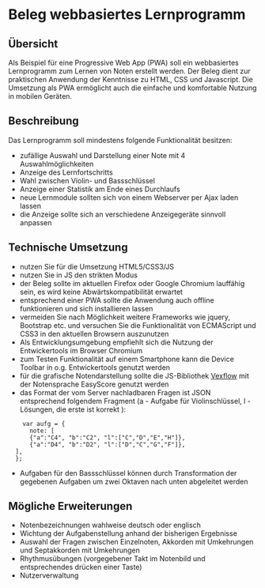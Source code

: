 # Beleg webbasiertes Lernprogramm

## Übersicht
Als Beispiel für eine Progressive Web App (PWA) soll ein webbasiertes Lernprogramm zum Lernen von Noten erstellt werden.
Der Beleg dient zur praktischen Anwendung der Kenntnisse zu HTML, CSS und Javascript. Die Umsetzung als PWA ermöglicht auch die einfache und komfortable Nutzung in mobilen Geräten. 


## Beschreibung
Das Lernprogramm soll mindestens folgende Funktionalität besitzen:
- zufällige Auswahl und Darstellung einer Note mit 4 Auswahlmöglichkeiten
- Anzeige des Lernfortschritts
- Wahl zwischen Violin- und Bassschlüssel
- Anzeige einer Statistik am Ende eines Durchlaufs
- neue Lernmodule sollten sich von einem Webserver per Ajax laden lassen
- die Anzeige sollte sich an verschiedene Anzeigegeräte sinnvoll anpassen


## Technische Umsetzung
- nutzen Sie für die Umsetzung HTML5/CSS3/JS 
- nutzen Sie in JS den strikten Modus 
- der Beleg sollte im aktuellen Firefox oder Google Chromium lauffähig sein, es wird keine Abwärtskompatibilität erwartet
- entsprechend einer PWA sollte die Anwendung auch offline funktionieren und sich installieren lassen
- vermeiden Sie nach Möglichkeit weitere Frameworks wie jquery, Bootstrap etc. und versuchen Sie die Funktionalität von ECMAScript und CSS3 in den aktuellen Browsern auszunutzen
- Als Entwicklungsumgebung empfiehlt sich die Nutzung der Entwickertools im Browser Chromium
- zum Testen Funktionalität auf einem Smartphone kann die Device Toolbar in o.g. Entwickertools genutzt werden
- für die grafische Notendarstellung sollte die JS-Bibliothek [Vexflow](https://github.com/0xfe/vexflow) mit der Notensprache EasyScore genutzt werden
- das Format der vom Server nachladbaren Fragen ist JSON entsprechend folgendem Fragment (a - Aufgabe für Violinschlüssel, l - Lösungen, die erste ist korrekt ):
```
 	var aufg = { 
	  note: [
  	  {"a":"C4", "b":"C2", "l":["C","D","E","H"]},
  	  {"a":"D4", "b":"D2", "l":["D","C","G","F"]},
  ], 
  };
```
- Aufgaben für den Bassschlüssel können durch Transformation der gegebenen Aufgaben um zwei Oktaven nach unten abgeleitet werden


## Mögliche Erweiterungen
- Notenbezeichnungen wahlweise deutsch oder englisch
- Wichtung der Aufgabenstellung anhand der bisherigen Ergebnisse
- Auswahl der Fragen zwischen Einzelnoten, Akkorden mit Umkehrungen und Septakkorden mit Umkehrungen
- Rhythmusübungen (vorgegebener Takt im Notenbild  und entsprechendes drücken einer Taste)
- Nutzerverwaltung
